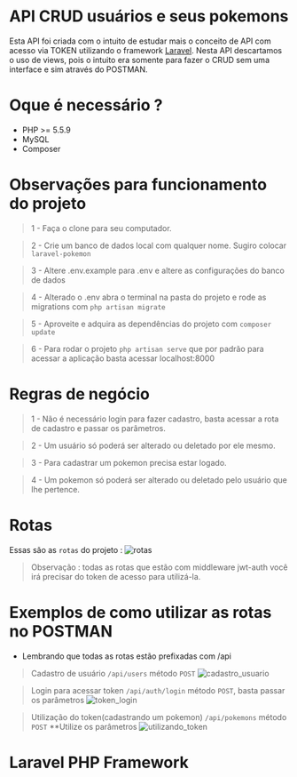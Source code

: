 # API CRUD usuários e seus pokemons
Esta API foi criada com o intuito de estudar mais o conceito de API com acesso via TOKEN utilizando o framework [Laravel](https://laravel.com/). Nesta API descartamos o uso de views, pois o intuito era somente para fazer o CRUD sem uma interface e sim através do POSTMAN.

# Oque é necessário ?
- PHP >= 5.5.9
- MySQL
- Composer

# Observações para funcionamento do projeto
> 1 - Faça o clone para seu computador.

> 2 - Crie um banco de dados local com qualquer nome. Sugiro colocar `laravel-pokemon`

> 3 - Altere .env.example para .env e altere as configurações do banco de dados

> 4 - Alterado o .env abra o terminal na pasta do projeto e rode as migrations com `php artisan migrate`

> 5 - Aproveite e adquira as dependências do projeto com `composer update`

> 6 - Para rodar o projeto `php artisan serve` que por padrão para acessar a aplicação basta acessar localhost:8000

# Regras de negócio
> 1 - Não é necessário login para fazer cadastro, basta acessar a rota de cadastro e passar os parâmetros.

> 2 - Um usuário só poderá ser alterado ou deletado por ele mesmo.

> 3 - Para cadastrar um pokemon precisa estar logado.

> 4 - Um pokemon só poderá ser alterado ou deletado pelo usuário que lhe pertence.

# Rotas
Essas são as `rotas` do projeto :
![rotas](https://user-images.githubusercontent.com/14933271/27928216-b0873182-6264-11e7-9683-b160bc0eabcc.png)

> Observação : todas as rotas que estão com middleware jwt-auth você irá precisar do token de acesso para utilizá-la.
# Exemplos de como utilizar as rotas no POSTMAN
- Lembrando que todas as rotas estão prefixadas com /api

> Cadastro de usuário `/api/users` método `POST`
![cadastro_usuario](https://user-images.githubusercontent.com/14933271/27928217-b089935a-6264-11e7-941d-8042b56124a7.png)

> Login para acessar token `/api/auth/login` método `POST`, basta passar os parâmetros
![token_login](https://user-images.githubusercontent.com/14933271/27928218-b08aa59c-6264-11e7-8df5-83f4b4fd3d57.png)

> Utilização do token(cadastrando um pokemon) `/api/pokemons` método `POST` **Utilize os parâmetros
![utilizando_token](https://user-images.githubusercontent.com/14933271/27928219-b08ad2ec-6264-11e7-9b54-52e6f53b7a8b.png)

# Laravel PHP Framework
